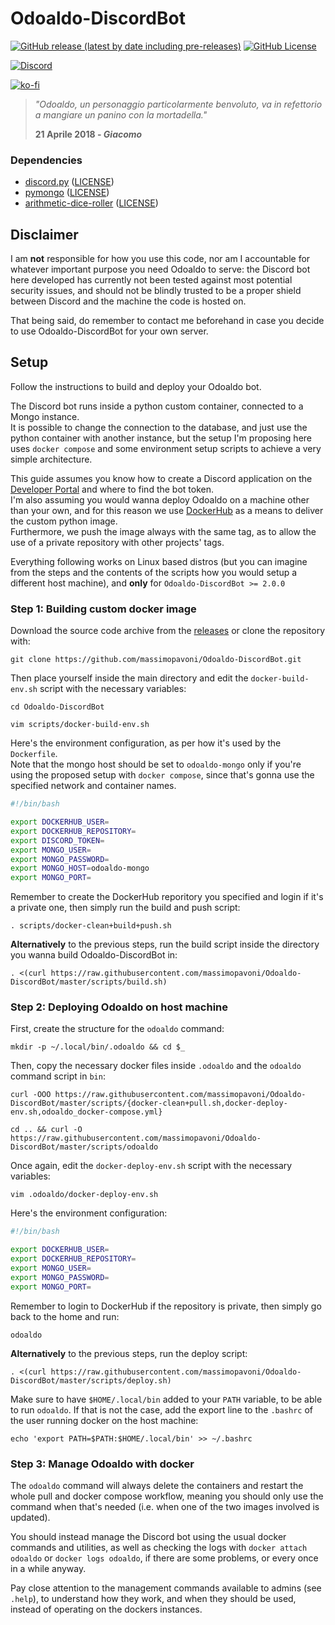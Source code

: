 # **Odoaldo-DiscordBot**
[![GitHub release (latest by date including pre-releases)](https://img.shields.io/github/v/release/massimopavoni/Odoaldo-DiscordBot?include_prereleases)](https://github.com/massimopavoni/Odoaldo-DiscordBot/releases)
[![GitHub License](https://img.shields.io/github/license/massimopavoni/Odoaldo-DiscordBot)](https://github.com/massimopavoni/Odoaldo-DiscordBot/blob/master/LICENSE)

[![Discord](https://img.shields.io/discord/926217143194886234?label=Join%20Not%20Declared%20Developers)](https://discord.gg/ZA76nJ3RsU)

[![ko-fi](https://ko-fi.com/img/githubbutton_sm.svg)](https://ko-fi.com/T6T8BD7A1)

> _"Odoaldo, un personaggio particolarmente benvoluto, va in refettorio a mangiare un panino con la mortadella."_
> 
> **21 Aprile 2018 - _Giacomo_**

### **Dependencies**
- [discord.py](https://pypi.org/project/discord.py/) ([LICENSE](https://github.com/Rapptz/discord.py/blob/master/LICENSE))
- [pymongo](https://pypi.org/project/pymongo/) ([LICENSE](https://github.com/mongodb/mongo-python-driver/blob/master/LICENSE))
- [arithmetic-dice-roller](https://pypi.org/project/arithmetic-dice-roller/) ([LICENSE](https://github.com/massimopavoni/arithmetic-dice-roller/blob/main/LICENSE))

## **Disclaimer**
I am **not** responsible for how you use this code, nor am I accountable for whatever important purpose you need Odoaldo to serve: the Discord bot here developed has currently not been tested against most potential security issues, and should not be blindly trusted to be a proper shield between Discord and the machine the code is hosted on.

That being said, do remember to contact me beforehand in case you decide to use Odoaldo-DiscordBot for your own server.

## **Setup**
Follow the instructions to build and deploy your Odoaldo bot.

The Discord bot runs inside a python custom container, connected to a Mongo instance.<br>
It is possible to change the connection to the database, and just use the python container with another instance, but the setup I'm proposing here uses `docker compose` and some environment setup scripts to achieve a very simple architecture.

This guide assumes you know how to create a Discord application on the [Developer Portal](https://discord.com/developers/applications) and where to find the bot token.<br>
I'm also assuming you would wanna deploy Odoaldo on a machine other than your own, and for this reason we use [DockerHub](https://hub.docker.com/) as a means to deliver the custom python image.<br>
Furthermore, we push the image always with the same tag, as to allow the use of a private repository with other projects' tags.

Everything following works on Linux based distros (but you can imagine from the steps and the contents of the scripts how you would setup a different host machine), and **only** for `Odoaldo-DiscordBot >= 2.0.0`

### **Step 1:** Building custom docker image
Download the source code archive from the [releases](https://github.com/massimopavoni/Odoaldo-DiscordBot/releases) or clone the repository with:
```
git clone https://github.com/massimopavoni/Odoaldo-DiscordBot.git
```
Then place yourself inside the main directory and edit the `docker-build-env.sh` script with the necessary variables:
```
cd Odoaldo-DiscordBot

vim scripts/docker-build-env.sh
```
Here's the environment configuration, as per how it's used by the `Dockerfile`.<br>
Note that the mongo host should be set to `odoaldo-mongo` only if you're using the proposed setup with `docker compose`, since that's gonna use the specified network and container names.
```bash
#!/bin/bash

export DOCKERHUB_USER=
export DOCKERHUB_REPOSITORY=
export DISCORD_TOKEN=
export MONGO_USER=
export MONGO_PASSWORD=
export MONGO_HOST=odoaldo-mongo
export MONGO_PORT=
```
Remember to create the DockerHub reporitory you specified and login if it's a private one, then simply run the build and push script:
```
. scripts/docker-clean+build+push.sh
```
**Alternatively** to the previous steps, run the build script inside the directory you wanna build Odoaldo-DiscordBot in:
```
. <(curl https://raw.githubusercontent.com/massimopavoni/Odoaldo-DiscordBot/master/scripts/build.sh)
```

### **Step 2:** Deploying Odoaldo on host machine
First, create the structure for the `odoaldo` command:
```
mkdir -p ~/.local/bin/.odoaldo && cd $_
```
Then, copy the necessary docker files inside `.odoaldo` and the `odoaldo` command script in `bin`:
```
curl -OOO https://raw.githubusercontent.com/massimopavoni/Odoaldo-DiscordBot/master/scripts/{docker-clean+pull.sh,docker-deploy-env.sh,odoaldo_docker-compose.yml}

cd .. && curl -O https://raw.githubusercontent.com/massimopavoni/Odoaldo-DiscordBot/master/scripts/odoaldo
```
Once again, edit the `docker-deploy-env.sh` script with the necessary variables:
```
vim .odoaldo/docker-deploy-env.sh
```
Here's the environment configuration:
```bash
#!/bin/bash

export DOCKERHUB_USER=
export DOCKERHUB_REPOSITORY=
export MONGO_USER=
export MONGO_PASSWORD=
export MONGO_PORT=
```
Remember to login to DockerHub if the repository is private, then simply go back to the home and run:
```
odoaldo
```
**Alternatively** to the previous steps, run the deploy script:
```
. <(curl https://raw.githubusercontent.com/massimopavoni/Odoaldo-DiscordBot/master/scripts/deploy.sh)
```
Make sure to have `$HOME/.local/bin` added to your `PATH` variable, to be able to run `odoaldo`. If that is not the case, add the export line to the `.bashrc` of the user running docker on the host machine:
```
echo 'export PATH=$PATH:$HOME/.local/bin' >> ~/.bashrc
```

### **Step 3:** Manage Odoaldo with docker
The `odoaldo` command will always delete the containers and restart the whole pull and docker compose workflow, meaning you should only use the command when that's needed (i.e. when one of the two images involved is updated).

You should instead manage the Discord bot using the usual docker commands and utilities, as well as checking the logs with `docker attach odoaldo` or `docker logs odoaldo`, if there are some problems, or every once in a while anyway.

Pay close attention to the management commands available to admins (see `.help`), to understand how they work, and when they should be used, instead of operating on the dockers instances.
